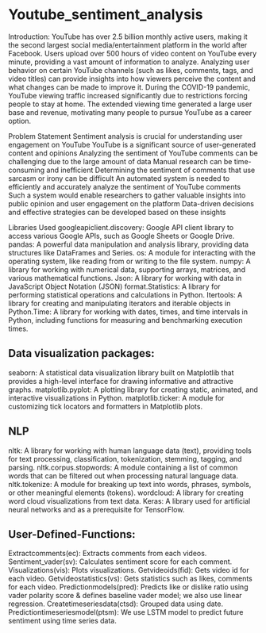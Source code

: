 # Youtube_sentiment_analysis

Introduction:
YouTube has over 2.5 billion monthly active users, making it the second largest social media/entertainment platform in the world after Facebook. Users upload over 500 hours of video content on YouTube every minute, providing a vast amount of information to analyze. Analyzing user behavior on certain YouTube channels (such as likes, comments, tags, and video titles) can provide insights into how viewers perceive the content and what changes can be made to improve it. During the COVID-19 pandemic, YouTube viewing traffic increased significantly due to restrictions forcing people to stay at home. The extended viewing time generated a large user base and revenue, motivating many people to pursue YouTube as a career option.

Problem Statement
Sentiment analysis is crucial for understanding user engagement on YouTube
YouTube is a significant source of user-generated content and opinions
Analyzing the sentiment of YouTube comments can be challenging due to the large amount of data
Manual research can be time-consuming and inefficient
Determining the sentiment of comments that use sarcasm or irony can be difficult
An automated system is needed to efficiently and accurately analyze the sentiment of YouTube comments
Such a system would enable researchers to gather valuable insights into public opinion and user engagement on the platform
Data-driven decisions and effective strategies can be developed based on these insights

Libraries Used
googleapiclient.discovery: Google API client library to access various Google APIs, such as Google Sheets or Google Drive.
pandas: A powerful data manipulation and analysis library, providing data structures like DataFrames and Series.
os: A module for interacting with the operating system, like reading from or writing to the file system.
numpy: A library for working with numerical data, supporting arrays, matrices, and various mathematical functions.
Json: A library for working with data in JavaScript Object Notation (JSON) format.Statistics: A library for performing statistical operations and calculations in Python.
Itertools: A library for creating and manipulating iterators and iterable objects in Python.Time: A library for working with dates, times, and time intervals in Python, including functions for measuring and benchmarking execution times.

## Data visualization packages:
seaborn: A statistical data visualization library built on Matplotlib that provides a high-level interface for drawing informative and attractive graphs.
matplotlib.pyplot: A plotting library for creating static, animated, and interactive visualizations in Python.
matplotlib.ticker: A module for customizing tick locators and formatters in Matplotlib plots.

## NLP
nltk: A library for working with human language data (text), providing tools for text processing, classification, tokenization, stemming, tagging, and parsing.
nltk.corpus.stopwords: A module containing a list of common words that can be filtered out when processing natural language data.
nltk.tokenize: A module for breaking up text into words, phrases, symbols, or other meaningful elements (tokens).
wordcloud: A library for creating word cloud visualizations from text data.
Keras: A library used for artificial neural networks and as a prerequisite for TensorFlow.

## User-Defined-Functions:
Extractcomments(ec): Extracts comments from each videos.
Sentiment_vader(sv): Calculates sentiment score for each comment.
Visualizations(vis): Plots visualizations.
Getvideoids(fid): Gets video id for each video.
Getvideostatistics(vs): Gets statistics such as likes, comments for each video.
Predictionmodels(pred): Predicts like or dislike ratio using vader polarity score & defines baseline vader model; we also use linear regression.
Createtimeseriesdata(ctsd): Grouped data using date.
Predictiontimeseriesmodel(ptsm): We use LSTM model to predict future sentiment using time series data.
